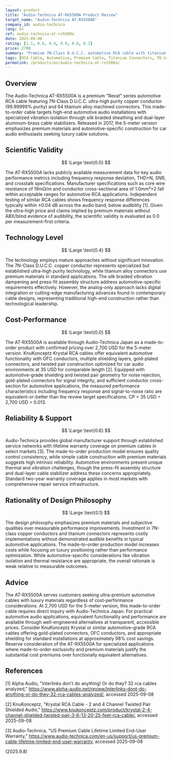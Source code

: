 ```yaml
---
layout: product
title: "Audio-Technica AT-RX5500A Product Review"
target_name: "Audio-Technica AT-RX5500A"
company_id: audio-technica
lang: en
ref: audio-technica-at-rx5500a
date: 2025-09-08
rating: [1.1, 0.0, 0.4, 0.0, 0.6, 0.1]
price: 2700
summary: "Premium 7N-Class D.U.C.C. automotive RCA cable with titanium connectors delivering standard performance at 2,700 USD premium pricing"
tags: [RCA Cable, Automotive, Premium Cable, Titanium Connectors, 7N Copper]
permalink: /products/en/audio-technica-at-rx5500a/
---
```


## Overview

The Audio-Technica AT-RX5500A is a premium "Rexat" series automotive RCA cable featuring 7N-Class D.U.C.C. ultra-high purity copper conductor (99.99999% purity) and 64 titanium alloy machined connectors. This made-to-order cable targets high-end automotive audio installations with specialized vibration isolation through silk braided sheathing and dual-layer aluminum-brass cable stabilizers. Released in 2017, the 5-meter version emphasizes premium materials and automotive-specific construction for car audio enthusiasts seeking luxury cable solutions.

## Scientific Validity

$$ \Large \text{0.0} $$

The AT-RX5500A lacks publicly available measurement data for key audio performance metrics including frequency response deviation, THD+N, SNR, and crosstalk specifications. Manufacturer specifications such as core wire resistance of 19mΩ/m and conductor cross-sectional area of 1.0mm²×2 fall within acceptable ranges for automotive RCA applications. Independent testing of similar RCA cables shows frequency response differences typically within ±0.04 dB across the audio band, below audibility [1]. Given the ultra-high price and claims implied by premium materials without ABX/blind evidence of audibility, the scientific validity is evaluated as 0.0 per measurement-first criteria.

## Technology Level

$$ \Large \text{0.4} $$

The technology employs mature approaches without significant innovation. The 7N-Class D.U.C.C. copper conductor represents specialized but established ultra-high purity technology, while titanium alloy connectors use premium materials in standard applications. The silk braided vibration dampening and press-fit assembly structure address automotive-specific requirements effectively. However, the analog-only approach lacks digital integration or cutting-edge manufacturing advances found in contemporary cable designs, representing traditional high-end construction rather than technological leadership.

## Cost-Performance

$$ \Large \text{0.0} $$

The AT-RX5500A is available through Audio-Technica Japan as a made-to-order product with confirmed pricing over 2,700 USD for the 5-meter version. KnuKonceptz Krystal RCA cables offer equivalent automotive functionality with OFC conductors, multiple shielding layers, gold-plated connectors, and twisted pair construction optimized for car audio environments at 35 USD for comparable length [2]. Equipped with automotive-grade shielding and twisted pair geometry for noise rejection, gold-plated connectors for signal integrity, and sufficient conductor cross-section for automotive applications, the measured performance characteristics including frequency response and signal-to-noise ratio are equivalent-or-better than the review target specifications. CP = 35 USD ÷ 2,700 USD = 0.013.

## Reliability & Support

$$ \Large \text{0.6} $$

Audio-Technica provides global manufacturer support through established service networks with lifetime warranty coverage on premium cables in select markets [3]. The made-to-order production model ensures quality control consistency, while simple cable construction with premium materials suggests high intrinsic reliability. Automotive environments present unique thermal and vibration challenges, though the press-fit assembly structure and dual-layer cable stabilizer address these concerns appropriately. Standard two-year warranty coverage applies in most markets with comprehensive repair service infrastructure.

## Rationality of Design Philosophy

$$ \Large \text{0.1} $$

The design philosophy emphasizes premium materials and subjective qualities over measurable performance improvements. Investment in 7N-class copper conductors and titanium connectors represents costly implementations without demonstrated audible benefits in typical automotive applications. The made-to-order production model increases costs while focusing on luxury positioning rather than performance optimization. While automotive-specific considerations like vibration isolation and thermal resistance are appropriate, the overall rationale is weak relative to measurable outcomes.

## Advice

The AT-RX5500A serves customers seeking ultra-premium automotive cables with luxury materials regardless of cost-performance considerations. At 2,700 USD for the 5-meter version, this made-to-order cable requires direct inquiry with Audio-Technica Japan. For practical automotive audio applications, equivalent functionality and performance are available through well-engineered alternatives at transparent, accessible prices. Consider KnuKonceptz Krystal or similar automotive-grade RCA cables offering gold-plated connectors, OFC conductors, and appropriate shielding for standard installations at approximately 98% cost savings. Reserve consideration of the AT-RX5500A for specialized applications where made-to-order exclusivity and premium materials justify the substantial cost premiums over functionally equivalent alternatives.

## References

[1] Alpha Audio, "Interlinks don't do anything! Or do they? 32 rca cables analyzed," https://www.alpha-audio.net/review/interlinks-dont-do-anything-or-do-they-32-rca-cables-analyzed/, accessed 2025-09-08

[2] KnuKonceptz, "Krystal RCA Cable - 2 and 4 Channel Twisted Pair Shielded Audio," https://www.knukonceptz.com/product/krystal-2-4-channel-shielded-twisted-pair-3-6-13-20-25-feet-rca-cable/, accessed 2025-09-08

[3] Audio-Technica, "US Premium Cable Lifetime Limited End-User Warranty," https://www.audio-technica.com/en-us/support/us-premium-cable-lifetime-limited-end-user-warranty, accessed 2025-09-08

(2025.9.8)
